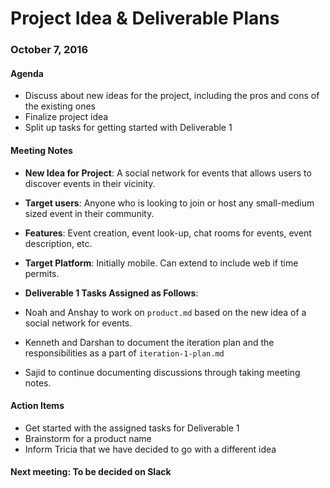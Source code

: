 # Project Idea & Deliverable Plans

### October 7, 2016

#### Agenda

* Discuss about new ideas for the project, including the pros and cons of the existing ones
* Finalize project idea
* Split up tasks for getting started with Deliverable 1


#### Meeting Notes

* __New Idea for Project__:  A social network for events that allows users to discover events in their vicinity.

 * __Target users__: Anyone who is looking to join or host any small-medium sized event in their community.
 
 * __Features__:  Event creation, event look-up, chat rooms for events, event description, etc.

 * __Target Platform__: Initially mobile. Can extend to include web if time permits.

* __Deliverable 1 Tasks Assigned as Follows__:
 * Noah and Anshay to work on `product.md` based on the new idea of a social network for events.

 * Kenneth and Darshan to document the iteration plan and the responsibilities as a part of `iteration-1-plan.md`

 *  Sajid to continue documenting discussions through taking meeting notes.

#### Action Items

* Get started with the assigned tasks for Deliverable 1
* Brainstorm for a product name
* Inform Tricia that we have decided to go with a different idea


#### __Next meeting__: To be decided on Slack